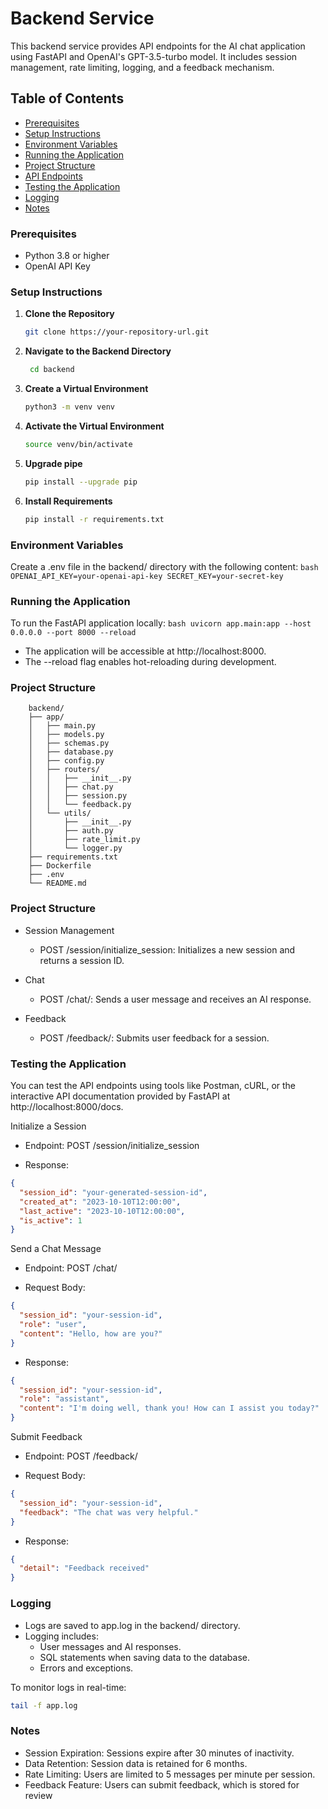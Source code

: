 # **Backend Service**

This backend service provides API endpoints for the AI chat application using FastAPI and OpenAI's GPT-3.5-turbo model. It includes session management, rate limiting, logging, and a feedback mechanism.

## **Table of Contents**

- [Prerequisites](#prerequisites)
- [Setup Instructions](#setup-instructions)
- [Environment Variables](#environment-variables)
- [Running the Application](#running-the-application)
- [Project Structure](#project-structure)
- [API Endpoints](#api-endpoints)
- [Testing the Application](#testing-the-application)
- [Logging](#logging)
- [Notes](#notes)

### **Prerequisites**

- Python 3.8 or higher
- OpenAI API Key

### **Setup Instructions**

1. **Clone the Repository**

   ```bash
   git clone https://your-repository-url.git
    ```
2. **Navigate to the Backend Directory**

   ```bash
    cd backend
    ```
3. **Create a Virtual Environment**

   ```bash
   python3 -m venv venv
    ```

4. **Activate the Virtual Environment**
    ```bash
   source venv/bin/activate
    ```

5. **Upgrade pipe**
    ```bash
   pip install --upgrade pip
    ```

6. **Install Requirements**
    ```bash
   pip install -r requirements.txt
    ```

### **Environment Variables**
Create a .env file in the backend/ directory with the following content:
    ```bash
    OPENAI_API_KEY=your-openai-api-key
    SECRET_KEY=your-secret-key
    ```

### **Running the Application**
To run the FastAPI application locally:
    ```bash
    uvicorn app.main:app --host 0.0.0.0 --port 8000 --reload
    ```

- The application will be accessible at http://localhost:8000.
- The --reload flag enables hot-reloading during development.

### **Project Structure**
    
        backend/
        ├── app/
        │   ├── main.py
        │   ├── models.py
        │   ├── schemas.py
        │   ├── database.py
        │   ├── config.py
        │   ├── routers/
        │   │   ├── __init__.py
        │   │   ├── chat.py
        │   │   ├── session.py
        │   │   └── feedback.py
        │   └── utils/
        │       ├── __init__.py
        │       ├── auth.py
        │       ├── rate_limit.py
        │       └── logger.py
        ├── requirements.txt
        ├── Dockerfile
        ├── .env
        └── README.md

### **Project Structure**
- Session Management

    - POST /session/initialize_session: Initializes a new session and returns a session ID.
- Chat

    - POST /chat/: Sends a user message and receives an AI response.
- Feedback

    - POST /feedback/: Submits user feedback for a session.

### **Testing the Application**

You can test the API endpoints using tools like Postman, cURL, or the interactive API documentation provided by FastAPI at http://localhost:8000/docs.

Initialize a Session
- Endpoint: POST /session/initialize_session

- Response:
```json
{
  "session_id": "your-generated-session-id",
  "created_at": "2023-10-10T12:00:00",
  "last_active": "2023-10-10T12:00:00",
  "is_active": 1
}
```

Send a Chat Message
- Endpoint: POST /chat/

- Request Body:
```json
{
  "session_id": "your-session-id",
  "role": "user",
  "content": "Hello, how are you?"
}
```

- Response:
```json
{
  "session_id": "your-session-id",
  "role": "assistant",
  "content": "I'm doing well, thank you! How can I assist you today?"
}
```

Submit Feedback
- Endpoint: POST /feedback/

- Request Body:

```json
{
  "session_id": "your-session-id",
  "feedback": "The chat was very helpful."
}
```

- Response:
```json
{
  "detail": "Feedback received"
}

```


### **Logging**
- Logs are saved to app.log in the backend/ directory.
- Logging includes:
    - User messages and AI responses.
    - SQL statements when saving data to the database.
    - Errors and exceptions.

To monitor logs in real-time:

```bash
tail -f app.log

```

### **Notes**
- Session Expiration: Sessions expire after 30 minutes of inactivity.
- Data Retention: Session data is retained for 6 months.
- Rate Limiting: Users are limited to 5 messages per minute per session.
- Feedback Feature: Users can submit feedback, which is stored for review
